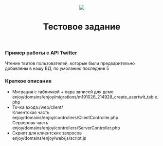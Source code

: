 <p align="center">
    <a href="/">
        <img src="https://gyn-clinic.com.ua/images/screen.png" >
    </a>
    <h1 align="center">Тестовое задание</h1>
    <br>
</p>

### Пример работы с API Twitter

Чтение твитов пользователей, которые были предварительно добавлены в нашу БД, 
по умоланию последние 5

### Краткое описание
<ul>
    
<li>Миграция с табличкой + пара записей для демо<br>
enjoy/domains/enjoy/migrations/m191026_214928_create_usertwit_table.php
    </li>

<li>
Точка входа:/web/client/<br>
Клиентская часть<br>    
enjoy/domains/enjoy/controllers/ClientController.php<br>
Серверная часть<br>    
enjoy/domains/enjoy/controllers/ServerController.php    
</li>
<li>Скрипт для клиентских запросов <br> enjoy/domains/enjoy/web/js/script.js </li>
</ul>
